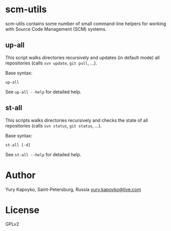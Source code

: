 scm-utils
=========

scm-utils contains some number of small command-line helpers for working with Source Code Management (SCM) systems.

up-all
------

This script walks directories recursively and updates (in default mode) all repositories (calls `svn update`, `git pull`, ...).

Base syntax:

    up-all
    
See `up-all --help` for detailed help.

st-all
------

This scripts walks directories recursively and checks the state of all repositories (calls `svn status`, `git status`, ...).

Base syntax:

    st-all [-d]

See `st-all --help` for detailed help.

Author
======

Yury Kapoyko, Saint-Petersburg, Russia
yury.kapoyko@live.com

License
=======

GPLv2
